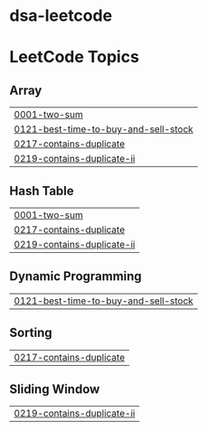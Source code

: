 # dsa-leetcode
<!---LeetCode Topics Start-->
# LeetCode Topics
## Array
|  |
| ------- |
| [0001-two-sum](https://github.com/samikshaasodekar/dsa-leetcode/tree/master/0001-two-sum) |
| [0121-best-time-to-buy-and-sell-stock](https://github.com/samikshaasodekar/dsa-leetcode/tree/master/0121-best-time-to-buy-and-sell-stock) |
| [0217-contains-duplicate](https://github.com/samikshaasodekar/dsa-leetcode/tree/master/0217-contains-duplicate) |
| [0219-contains-duplicate-ii](https://github.com/samikshaasodekar/dsa-leetcode/tree/master/0219-contains-duplicate-ii) |
## Hash Table
|  |
| ------- |
| [0001-two-sum](https://github.com/samikshaasodekar/dsa-leetcode/tree/master/0001-two-sum) |
| [0217-contains-duplicate](https://github.com/samikshaasodekar/dsa-leetcode/tree/master/0217-contains-duplicate) |
| [0219-contains-duplicate-ii](https://github.com/samikshaasodekar/dsa-leetcode/tree/master/0219-contains-duplicate-ii) |
## Dynamic Programming
|  |
| ------- |
| [0121-best-time-to-buy-and-sell-stock](https://github.com/samikshaasodekar/dsa-leetcode/tree/master/0121-best-time-to-buy-and-sell-stock) |
## Sorting
|  |
| ------- |
| [0217-contains-duplicate](https://github.com/samikshaasodekar/dsa-leetcode/tree/master/0217-contains-duplicate) |
## Sliding Window
|  |
| ------- |
| [0219-contains-duplicate-ii](https://github.com/samikshaasodekar/dsa-leetcode/tree/master/0219-contains-duplicate-ii) |
<!---LeetCode Topics End-->